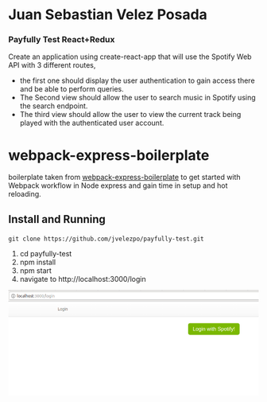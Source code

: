 #
# Juan Sebastian Velez Posada
### Payfully Test React+Redux
Create an application using create-react-app that will use the Spotify Web API with 3 different
routes,
* the first one should display the user authentication to gain access there and be able to
perform queries.
* The Second view should allow the user to search music in Spotify using the search endpoint.
* The third view should allow the user to view the current track being played with the
authenticated user account.

# webpack-express-boilerplate
boilerplate taken from [webpack-express-boilerplate](https://github.com/christianalfoni/webpack-express-boilerplate) to get started with Webpack workflow in Node express and gain time in setup and hot reloading.

## Install and Running
`git clone https://github.com/jvelezpo/payfully-test.git`

1. cd payfully-test
2. npm install
3. npm start
4. navigate to http://localhost:3000/login

![login screen](./resources/images/login.png?raw=true "Login")

